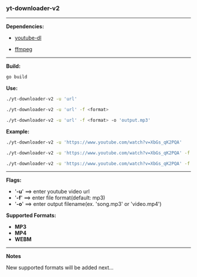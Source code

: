 ### yt-downloader-v2

****

**Dependencies:**

- [youtube-dl](https://github.com/ytdl-org/youtube-dl)

- [ffmpeg](https://ffmpeg.org/)

****

**Build:**

```bash
go build
```

**Use:**

```bash
./yt-downloader-v2 -u 'url'
```

```bash
./yt-downloader-v2 -u 'url' -f <format>
```

```bash
./yt-downloader-v2 -u 'url' -f <format> -o 'output.mp3'
```

**Example:**

```bash
./yt-downloader-v2 -u 'https://www.youtube.com/watch?v=XbGs_qK2PQA'
```

```bash
./yt-downloader-v2 -u 'https://www.youtube.com/watch?v=XbGs_qK2PQA' -f mp4
```

```bash
./yt-downloader-v2 -u 'https://www.youtube.com/watch?v=XbGs_qK2PQA' -f mp4 -o 'rapgod.mp4'
```

****

**Flags:**

- '**-u**' ==> enter youtube video url
- '**-f**' ==> enter file format(default: mp3)
- '**-o**' ==> enter output filename(ex. 'song.mp3' or 'video.mp4')

**Supported Formats:**

- **MP3**
- **MP4**
- **WEBM**

****

**Notes**

New supported formats will be added next...
